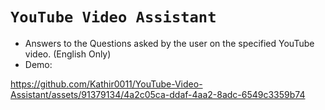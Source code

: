 # `YouTube Video Assistant`
- Answers to the Questions asked by the user on the specified YouTube video. (English Only)
- Demo:

https://github.com/Kathir0011/YouTube-Video-Assistant/assets/91379134/4a2c05ca-ddaf-4aa2-8adc-6549c3359b74

